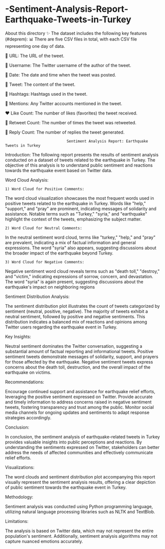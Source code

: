 # -Sentiment-Analysis-Report-Earthquake-Tweets-in-Turkey
About this directory
✨ The dataset includes the following key features (#deprem):
📊 There are five CSV files in total, with each CSV file representing one day of data.

🔗 URL: The URL of the tweet.

👤 Username: The Twitter username of the author of the tweet.

📅 Date: The date and time when the tweet was posted.

📝 Tweet: The content of the tweet.

🔗 Hashtags: Hashtags used in the tweet.

👥 Mentions: Any Twitter accounts mentioned in the tweet.

❤️ Like Count: The number of likes (favorites) the tweet received.

🔄 Retweet Count: The number of times the tweet was retweeted.

💬 Reply Count: The number of replies the tweet generated.



                                Sentiment Analysis Report: Earthquake Tweets in Turkey

Introduction:
The following report presents the results of sentiment analysis conducted on a dataset of tweets related to the earthquake in Turkey. The objective of this analysis is to understand public sentiment and reactions towards the earthquake event based on Twitter data.

Word Cloud Analysis:

    1) Word Cloud for Positive Comments:
The word cloud visualization showcases the most frequent words used in positive tweets related to the earthquake in Turkey. Words like "help," "support," and "pray" are prominent, indicating messages of solidarity and assistance.
Notable terms such as "Turkey," "syria," and "earthquake" highlight the context of the tweets, emphasizing the subject matter.

    2) Word Cloud for Neutral Comments:
In the neutral sentiment word cloud, terms like "turkey," "help," and "pray" are prevalent, indicating a mix of factual information and general expressions.
The word "syria" also appears, suggesting discussions about the broader impact of the earthquake beyond Turkey.

    3) Word Cloud for Negative Comments:
Negative sentiment word cloud reveals terms such as "death toll," "destroy," and "victim," indicating expressions of sorrow, concern, and devastation.
The word "syria" is again present, suggesting discussions about the earthquake's impact on neighboring regions

Sentiment Distribution Analysis:

The sentiment distribution plot illustrates the count of tweets categorized by sentiment (neutral, positive, negative).
The majority of tweets exhibit a neutral sentiment, followed by positive and negative sentiments.
This distribution indicates a balanced mix of reactions and opinions among Twitter users regarding the earthquake event in Turkey.

Key Insights:

Neutral sentiment dominates the Twitter conversation, suggesting a substantial amount of factual reporting and informational tweets.
Positive sentiment tweets demonstrate messages of solidarity, support, and prayers for those affected by the earthquake.
Negative sentiment tweets express concerns about the death toll, destruction, and the overall impact of the earthquake on victims.

Recommendations:

Encourage continued support and assistance for earthquake relief efforts, leveraging the positive sentiment expressed on Twitter.
Provide accurate and timely information to address concerns raised in negative sentiment tweets, fostering transparency and trust among the public.
Monitor social media channels for ongoing updates and sentiments to adapt response strategies accordingly.

Conclusion:

In conclusion, the sentiment analysis of earthquake-related tweets in Turkey provides valuable insights into public perceptions and reactions. By understanding the sentiments expressed on Twitter, stakeholders can better address the needs of affected communities and effectively communicate relief efforts.

Visualizations:

The word clouds and sentiment distribution plot accompanying this report visually represent the sentiment analysis results, offering a clear depiction of public sentiment towards the earthquake event in Turkey.

Methodology:

Sentiment analysis was conducted using Python programming language, utilizing natural language processing libraries such as NLTK and TextBlob.

Limitations: 

The analysis is based on Twitter data, which may not represent the entire population's sentiment. Additionally, sentiment analysis algorithms may not capture nuanced emotions accurately.
